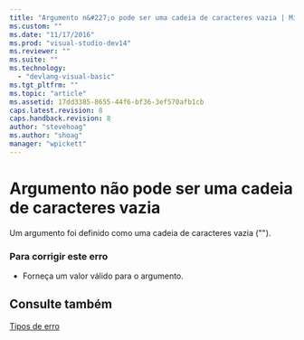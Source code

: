```yaml
---
title: "Argumento n&#227;o pode ser uma cadeia de caracteres vazia | Microsoft Docs"
ms.custom: ""
ms.date: "11/17/2016"
ms.prod: "visual-studio-dev14"
ms.reviewer: ""
ms.suite: ""
ms.technology: 
  - "devlang-visual-basic"
ms.tgt_pltfrm: ""
ms.topic: "article"
ms.assetid: 17dd3385-8655-44f6-bf36-3ef570afb1cb
caps.latest.revision: 8
caps.handback.revision: 8
author: "stevehoag"
ms.author: "shoag"
manager: "wpickett"
---
```

# Argumento n&#227;o pode ser uma cadeia de caracteres vazia
Um argumento foi definido como uma cadeia de caracteres vazia \(""\).  
  
### Para corrigir este erro  
  
-   Forneça um valor válido para o argumento.  
  
## Consulte também  
 [Tipos de erro](../../visual-basic/programming-guide/language-features/error-types.md)